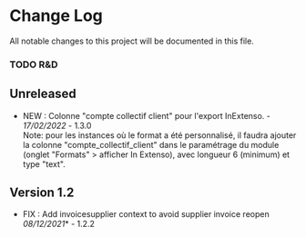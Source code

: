 # Change Log
All notable changes to this project will be documented in this file.

### TODO R&D


## Unreleased
- NEW : Colonne "compte collectif client" pour l'export InExtenso. - *17/02/2022* - 1.3.0  
  Note: pour les instances où le format a été personnalisé, il faudra ajouter la colonne
  "compte_collectif_client" dans le paramétrage du module (onglet "Formats" > afficher
  In Extenso), avec longueur 6 (minimum) et type "text".


## Version 1.2

- FIX : Add invoicesupplier context to avoid supplier invoice reopen *08/12/2021** - 1.2.2
